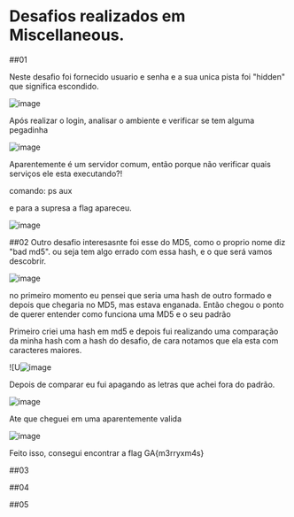 # Desafios realizados em Miscellaneous.

##01

Neste desafio foi fornecido usuario e senha e a sua unica pista foi "hidden" que significa escondido.

![image](https://user-images.githubusercontent.com/26422836/211172702-e296bea7-8c60-40a4-b1e1-4f389d788e3c.png)

Após realizar o login, analisar o ambiente e verificar se tem alguma pegadinha

![image](https://user-images.githubusercontent.com/26422836/211172748-305813f7-d9b7-4e02-84bb-60050d1164d1.png)

Aparentemente é um servidor comum, então porque não verificar quais serviços ele esta executando?!

comando: ps aux

e para a supresa a flag apareceu.

![image](https://user-images.githubusercontent.com/26422836/211172780-e1ed07ad-ceb8-42dc-bee4-ec1c88666e06.png)


##02
Outro desafio interesasnte foi esse do MD5, como o proprio nome diz "bad md5". ou seja tem algo errado com essa hash, e o que será vamos descobrir.

![image](https://user-images.githubusercontent.com/26422836/211174567-265f9367-891d-4977-9939-3466cc07fc96.png)

no primeiro momento eu pensei que seria uma hash de outro formado e depois que chegaria no MD5, mas estava enganada. Então chegou o ponto de querer entender como funciona uma MD5 e o seu padrão

Primeiro criei uma hash em md5 e depois fui realizando uma comparação da minha hash com a hash do desafio, de cara notamos que ela esta com caracteres maiores.

![U![image](https://user-images.githubusercontent.com/26422836/211174772-953b5a4c-0a09-4596-983d-dc490f7a4ec3.png)

Depois de comparar eu fui apagando as letras que achei fora do padrão.

![image](https://user-images.githubusercontent.com/26422836/211174779-12df880c-4f53-4e1a-9449-6a9e1866f2b3.png)

Ate que cheguei em uma aparentemente valida 

![image](https://user-images.githubusercontent.com/26422836/211174807-a2d72fa8-9bab-42da-95d5-c0e9ea533d5a.png)

Feito isso, consegui encontrar a flag GA{m3rryxm4s}

##03

##04

##05
